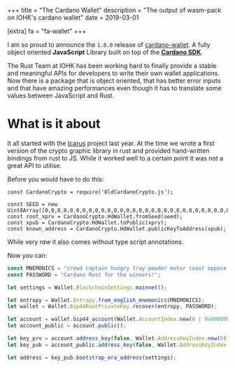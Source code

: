 +++
title = "The Cardano Wallet"
description = "The output of wasm-pack on IOHK's cardano wallet"
date = 2019-03-01

[extra]
fa = "fa-wallet"
+++

I am so proud to announce the `1.0.0` release of
[cardano-wallet](https://www.npmjs.com/package/cardano-wallet). A fully
object oriented **JavaScript** Library built on top of the
[**Cardano SDK**](https://github.com/input-output-hk/rust-cardano).

<!-- more -->

The Rust Team at IOHK has been working hard to finally provide a stable and
meaningful APIs for developers to write their own wallet applications. Now
there is a package that is object oriented, that has better error inputs and
that have amazing performances even though it has to translate some values
between JavaScript and Rust.

# What is it about

It all started with the [Icarus](https://iohk.io/blog/iohk-release-icarus-to-the-cardano-community/)
project last year. At the time we wrote a first version of the crypto graphic
library in rust and provided hand-written bindings from rust to JS. While it
worked well to a certain point it was not a great API to utilise.

Before you would have to do this:

```JS
const CardanoCrypto = require('OldCardanoCrypto.js');

const SEED = new Uint8Array([0,0,0,0,0,0,0,0,0,0,0,0,0,0,0,0,0,0,0,0,0,0,0,0,0,0,0,0,0,0,0,0,]);
const root_xprv = CardanoCrypto.HdWallet.fromSeed(seed);
const xpub = CardanoCrypto.HdWallet.toPublic(xprv);
const known_address = CardanoCrypto.HdWallet.publicKeyToAddress(xpub);
```

While very _raw_ it also comes without type script annotations.

Now you can:

```js
const MNEMONICS = "crowd captain hungry tray powder motor coast oppose month shed parent mystery torch resemble index";
const PASSWORD = "Cardano Rust for the winners!";

let settings = Wallet.BlockchainSettings.mainnet();

let entropy = Wallet.Entropy.from_english_mnemonics(MNEMONICS);
let wallet = Wallet.Bip44RootPrivateKey.recover(entropy, PASSWORD);

let account = wallet.bip44_account(Wallet.AccountIndex.new(0 | 0x80000000));
let account_public = account.public();

let key_prv = account.address_key(false, Wallet.AddressKeyIndex.new(0));
let key_pub = account_public.address_key(false, Wallet.AddressKeyIndex.new(0));

let address = key_pub.bootstrap_era_address(settings);
```
